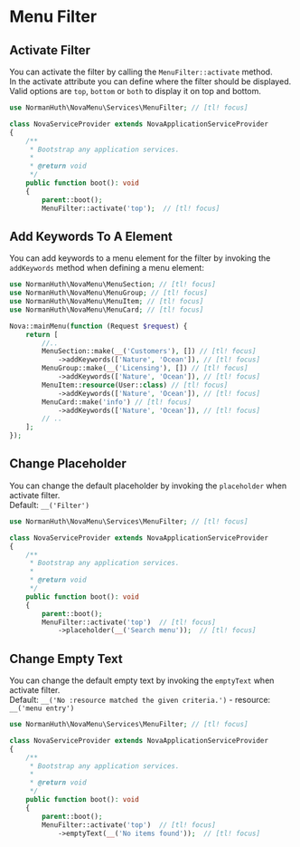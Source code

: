 # Menu Filter

## Activate Filter

You can activate the filter by calling the `MenuFilter::activate` method.  
In the activate attribute you can define where the filter should be displayed.  
Valid options are `top`, `bottom` or `both` to display it on top and bottom.

```php
use NormanHuth\NovaMenu\Services\MenuFilter; // [tl! focus]

class NovaServiceProvider extends NovaApplicationServiceProvider
{
    /**
     * Bootstrap any application services.
     *
     * @return void
     */
    public function boot(): void
    {
        parent::boot();
        MenuFilter::activate('top');  // [tl! focus]
```

## Add Keywords To A Element

You can add keywords to a menu element for the filter by invoking the `addKeywords` method when defining a menu element:

```php
use NormanHuth\NovaMenu\MenuSection; // [tl! focus]
use NormanHuth\NovaMenu\MenuGroup; // [tl! focus]
use NormanHuth\NovaMenu\MenuItem; // [tl! focus]
use NormanHuth\NovaMenu\MenuCard; // [tl! focus]

Nova::mainMenu(function (Request $request) {
    return [
        //..
        MenuSection::make(__('Customers'), []) // [tl! focus]
            ->addKeywords(['Nature', 'Ocean']), // [tl! focus]
        MenuGroup::make(__('Licensing'), []) // [tl! focus]
            ->addKeywords(['Nature', 'Ocean']), // [tl! focus]
        MenuItem::resource(User::class) // [tl! focus]
            ->addKeywords(['Nature', 'Ocean']), // [tl! focus]
        MenuCard::make('info') // [tl! focus]
            ->addKeywords(['Nature', 'Ocean']), // [tl! focus]
        // ..
    ];
});
```

## Change Placeholder

You can change the default placeholder by invoking the `placeholder` when activate filter.  
Default: `__('Filter')`

```php
use NormanHuth\NovaMenu\Services\MenuFilter; // [tl! focus]

class NovaServiceProvider extends NovaApplicationServiceProvider
{
    /**
     * Bootstrap any application services.
     *
     * @return void
     */
    public function boot(): void
    {
        parent::boot();
        MenuFilter::activate('top')  // [tl! focus]
            ->placeholder(__('Search menu'));  // [tl! focus]
```

## Change Empty Text

You can change the default empty text by invoking the `emptyText`
when activate filter.  
Default: `__('No :resource matched the given criteria.')` - resource: `__('menu entry')`

```php
use NormanHuth\NovaMenu\Services\MenuFilter; // [tl! focus]

class NovaServiceProvider extends NovaApplicationServiceProvider
{
    /**
     * Bootstrap any application services.
     *
     * @return void
     */
    public function boot(): void
    {
        parent::boot();
        MenuFilter::activate('top')  // [tl! focus]
            ->emptyText(__('No items found'));  // [tl! focus]
```
